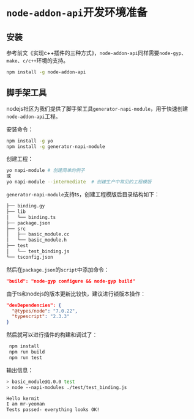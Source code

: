 # `node-addon-api`开发环境准备

## 安装

参考前文《实现c++插件的三种方式》，`node-addon-api`同样需要`node-gyp`、`make`、`c/c++`环境的支持。

```bash
npm install -g node-addon-api
```

## 脚手架工具

nodejs社区为我们提供了脚手架工具`generator-napi-module`，用于快速创建`node-addon-api`工程。

安装命令：

```bash
npm install -g yo
npm install -g generator-napi-module
```

创建工程：

```bash
yo napi-module # 创建简单的例子
或
yo napi-module --intermediate  # 创建生产中常见的工程模版
```

`generator-napi-module`支持ts，创建工程模版后目录结构如下：

```bash
├── binding.gy
├── lib
│   └── binding.ts
├── package.json
├── src
│   ├── basic_module.cc
│   └── basic_module.h
├── test
│   └── test_binding.js
└── tsconfig.json
```

然后在`package.json`的`script`中添加命令：

```json
"build": "node-gyp configure && node-gyp build"
```

由于ts和nodejs的版本更新比较快，建议进行锁版本操作：

```json
"devDependencies": {
  "@types/node": "7.0.22",
  "typescript": "2.3.3"
}
```

然后就可以进行插件的构建和调试了：

```bash
 npm install
 npm run build
 npm run test
```

输出信息：

```bash
> basic_module@1.0.0 test
> node --napi-modules ./test/test_binding.js

Hello kermit
I am mr-yeoman
Tests passed- everything looks OK!
```

## 